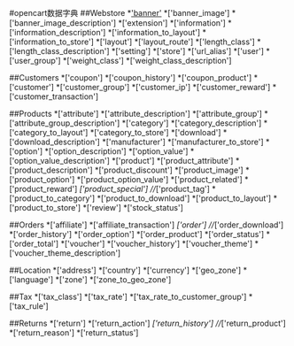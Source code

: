 #opencart数据字典
##Webstore
*['banner']()
*['banner_image']
*['banner_image_description']
*['extension']
*['information']
*['information_description']
*['information_to_layout']
*['information_to_store']
*['layout']
*['layout_route']
*['length_class']
*['length_class_description']
*['setting']
*['store']
*['url_alias']
*['user']
*['user_group']
*['weight_class']
*['weight_class_description']

##Customers
*['coupon']
*['coupon_history']
*['coupon_product']
*['customer']
*['customer_group']
*['customer_ip']
*['customer_reward']
*['customer_transaction']

##Products
*['attribute']
*['attribute_description']
*['attribute_group']
*['attribute_group_description']
*['category']
*['category_description']
*['category_to_layout']
*['category_to_store']
*['download']
*['download_description']
*['manufacturer']
*['manufacturer_to_store']
*['option']
*['option_description']
*['option_value']
*['option_value_description']
*['product']
*['product_attribute']
*['product_description']
*['product_discount']
*['product_image']
*['product_option']
*['product_option_value']
*['product_related']
*['product_reward']
*['product_special']
//*['product_tag']
*['product_to_category']
*['product_to_download']
*['product_to_layout']
*['product_to_store']
*['review']
*['stock_status']

##Orders
*['affiliate']
*['affiliate_transaction']
*['order']
//*['order_download']
*['order_history']
*['order_option']
*['order_product']
*['order_status']
*['order_total']
*['voucher']
*['voucher_history']
*['voucher_theme']
*['voucher_theme_description']

##Location
*['address']
*['country']
*['currency']
*['geo_zone']
*['language']
*['zone']
*['zone_to_geo_zone']

##Tax
*['tax_class']
*['tax_rate']
*['tax_rate_to_customer_group']
*['tax_rule']

##Returns
*['return']
*['return_action']
*['return_history']
//*['return_product']
*['return_reason']
*['return_status']

